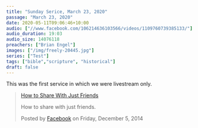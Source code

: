 ```yaml
---
title: "Sunday Serice, March 23, 2020"
passage: "March 23, 2020"
date: 2020-05-11T09:06:46+10:00
audio: ["//www.facebook.com/106214636103566/videos/1109760739385133/"]
audio_duration: 19:03
audio_size: 14076118
preachers: ["Brian Engel"]
images: ["/img/freely-20445.jpg"]
series: ["Test"]
tags: ["bible","scripture", "historical"]
draft: false
---
```

This was the first service in which we were livestream only.

<!-- Load Facebook SDK for JavaScript -->
<div id="fb-root"></div>
<script async defer src="https://connect.facebook.net/en_US/sdk.js#xfbml=1&version=v3.2"></script>

<!-- Your embedded video player code -->
<div class="fb-video" data-href="https://www.facebook.com/106214636103566/videos/1109760739385133/" data-width="500" data-show-text="false">
  <div class="fb-xfbml-parse-ignore">
    <blockquote cite="https://www.facebook.com/106214636103566/videos/1109760739385133/">
      <a href="https://www.facebook.com/106214636103566/videos/1109760739385133/">How to Share With Just Friends</a>
      <p>How to share with just friends.</p>
      Posted by <a href="https://www.facebook.com/facebook/">Facebook</a> on Friday, December 5, 2014
    </blockquote>
  </div>
</div>
